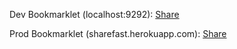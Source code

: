 Dev Bookmarklet (localhost:9292): <a href="javascript: (function () { var jsCode = document.createElement('script'); jsCode.setAttribute('src', 'http://localhost:9292/bookmarklet.js'); document.body.appendChild(jsCode); }());">Share</a>

Prod Bookmarklet (sharefast.herokuapp.com): <a href="javascript: (function () { var jsCode = document.createElement('script'); jsCode.setAttribute('src', 'http://sharefast.herokuapp.com/bookmarklet.js'); document.body.appendChild(jsCode); }());">Share</a>
